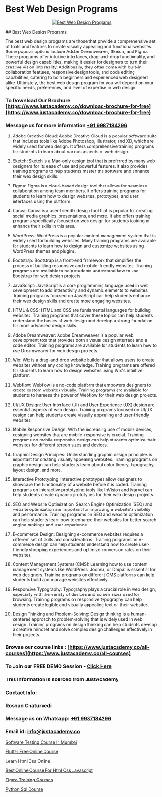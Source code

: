 # Best Web Design Programs

<p align="center">
  <a href="https://justacademy.co/all-courses">
    <img src="https://ibb.co/CngWr2j" alt="Best Web Design Programs">
  </a>
</p>
## Best Web Design Programs

The best web design programs are those that provide a comprehensive set of tools and features to create visually appealing and functional websites. Some popular options include Adobe Dreamweaver, Sketch, and Figma. These programs offer intuitive interfaces, drag-and-drop functionality, and powerful design capabilities, making it easier for designers to turn their creative vision into reality. Additionally, they often come with built-in collaboration features, responsive design tools, and code editing capabilities, catering to both beginners and experienced web designers alike. Ultimately, the best web design program for you will depend on your specific needs, preferences, and level of expertise in web design.
### To Download Our Brochure [https://www.justacademy.co/download-brochure-for-free](https://www.justacademy.co/download-brochure-for-free)
### Message us for more information [+91 9987184296](https://api.whatsapp.com/send?phone=919987184296)
1) Adobe Creative Cloud: Adobe Creative Cloud is a popular software suite that includes tools like Adobe Photoshop, Illustrator, and XD, which are widely used for web design. It offers comprehensive training programs for students to learn about various aspects of web design.

2) Sketch: Sketch is a Mac-only design tool that is preferred by many web designers for its ease of use and powerful features. It also provides training programs to help students master the software and enhance their web design skills.

3) Figma: Figma is a cloud-based design tool that allows for seamless collaboration among team members. It offers training programs for students to learn how to design websites, prototypes, and user interfaces using the platform.

4) Canva: Canva is a user-friendly design tool that is popular for creating social media graphics, presentations, and more. It also offers training programs specifically focused on web design for students looking to enhance their skills in this area.

5) WordPress: WordPress is a popular content management system that is widely used for building websites. Many training programs are available for students to learn how to design and customize websites using WordPress themes and plugins.

6) Bootstrap: Bootstrap is a front-end framework that simplifies the process of building responsive and mobile-friendly websites. Training programs are available to help students understand how to use Bootstrap for web design projects.

7) JavaScript: JavaScript is a core programming language used in web development to add interactivity and dynamic elements to websites. Training programs focused on JavaScript can help students enhance their web design skills and create more engaging websites.

8) HTML & CSS: HTML and CSS are fundamental languages for building websites. Training programs that cover these topics can help students understand the basics of web design and develop a strong foundation for more advanced design skills.

9) Adobe Dreamweaver: Adobe Dreamweaver is a popular web development tool that provides both a visual design interface and a code editor. Training programs are available for students to learn how to use Dreamweaver for web design projects.

10) Wix: Wix is a drag-and-drop website builder that allows users to create websites without any coding knowledge. Training programs are offered for students to learn how to design websites using Wix's intuitive platform.

11) Webflow: Webflow is a no-code platform that empowers designers to create custom websites visually. Training programs are available for students to harness the power of Webflow for their web design projects.

12) UI/UX Design: User Interface (UI) and User Experience (UX) design are essential aspects of web design. Training programs focused on UI/UX design can help students create visually appealing and user-friendly websites.

13) Mobile Responsive Design: With the increasing use of mobile devices, designing websites that are mobile-responsive is crucial. Training programs on mobile responsive design can help students optimize their websites for different screen sizes and devices.

14) Graphic Design Principles: Understanding graphic design principles is important for creating visually appealing websites. Training programs on graphic design can help students learn about color theory, typography, layout design, and more.

15) Interactive Prototyping: Interactive prototypes allow designers to showcase the functionality of a website before it is coded. Training programs on interactive prototyping tools like InVision and Marvel can help students create dynamic prototypes for their web design projects.

16) SEO and Website Optimization: Search Engine Optimization (SEO) and website optimization are important for improving a website's visibility and performance. Training programs on SEO and website optimization can help students learn how to enhance their websites for better search engine rankings and user experience.

17) E-commerce Design: Designing e-commerce websites requires a different set of skills and considerations. Training programs on e-commerce design can help students understand how to create user-friendly shopping experiences and optimize conversion rates on their websites.

18) Content Management Systems (CMS): Learning how to use content management systems like WordPress, Joomla, or Drupal is essential for web designers. Training programs on different CMS platforms can help students build and manage websites effectively.

19) Responsive Typography: Typography plays a crucial role in web design, especially with the variety of devices and screen sizes used for browsing. Training programs on responsive typography can help students create legible and visually appealing text on their websites.

20) Design Thinking and Problem-Solving: Design thinking is a human-centered approach to problem-solving that is widely used in web design. Training programs on design thinking can help students develop a creative mindset and solve complex design challenges effectively in their projects.

### Browse our course links : [https://www.justacademy.co/all-courses](https://www.justacademy.co/all-courses) 
### To Join our FREE DEMO Session - [Click Here](https://www.justacademy.co/register-for-course-demo)


### This information is sourced from JustAcademy
### Contact Info:
### Roshan Chaturvedi
### Message us on Whatsapp: [+91 9987184296](https://api.whatsapp.com/send?phone=919987184296)
### Email id: [info@justacademy.co](mailto:info@justacademy.co)
                
[Software Testing Course In Mumbai](https://www.linkedin.com/pulse/software-testing-course-mumbai-justacademy-mumbai-hapac/)

[Flutter Free Online Course](https://www.linkedin.com/pulse/flutter-free-online-course-justacademy-mumbai-4onoc/)

[Learn Html Css Online](https://medium.com/@justacademytraining/learn-html-css-online-764e41e74761)

[Best Online Course For Html Css Javascript](https://medium.com/@negishivu99/best-online-course-for-html-css-javascript-f19e3d5348f1)

[Figma Training Courses](https://justacademyin.github.io/justacademy/figma-training-courses)

[Python Sql Course](https://justacademyin.github.io/justacademy/python-sql-course)

